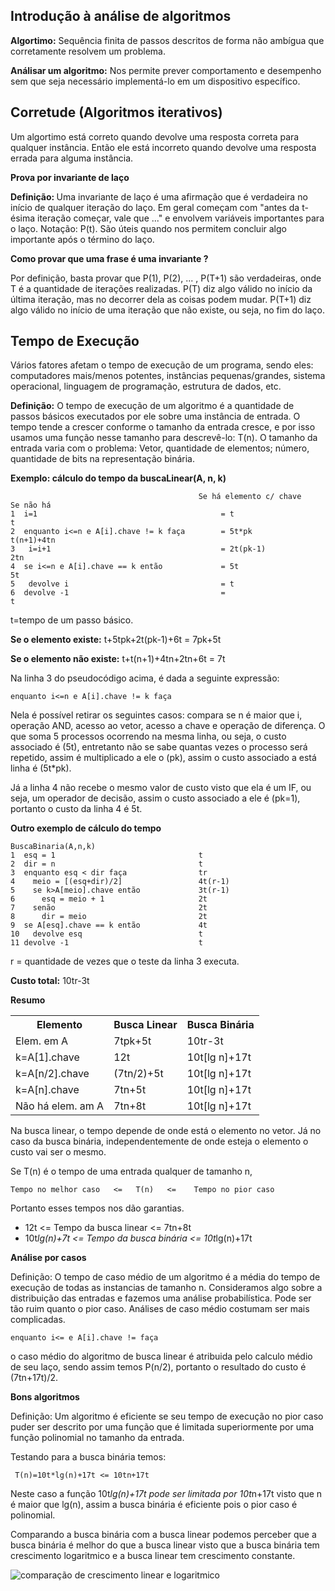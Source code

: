 <h2>Introdução à análise de algoritmos</h2>

<strong>Algortimo:</strong> Sequência finita de passos descritos de forma não ambígua que corretamente resolvem um problema.

<strong>Análisar um algoritmo:</strong> Nos permite prever comportamento e desempenho sem que seja necessário implementá-lo em um dispositivo específico.


<h2>Corretude (Algoritmos iterativos)</h2>

Um algortimo está correto quando devolve uma resposta correta para qualquer instância. Então ele está incorreto quando devolve uma resposta errada para alguma instância.
 
<strong>Prova por invariante de laço</strong><p>

<strong>Definição: </strong>Uma invariante de laço é uma afirmação que é verdadeira no início de qualquer iteração do laço. Em geral começam com "antes da t-ésima iteração começar, vale que ..." e envolvem variáveis importantes para o laço. Notação: P(t). São úteis quando nos permitem concluir algo importante após o término do laço. 

<strong>Como provar que uma frase é uma invariante ?</strong><p>

Por definição, basta provar que P(1), P(2), ... , P(T+1) são verdadeiras, onde T é a quantidade de iterações realizadas. P(T) diz algo válido no início da última iteração, mas no decorrer dela as coisas podem mudar. P(T+1) diz algo válido no início de uma iteração que não existe, ou seja, no fim do laço.

<h2>Tempo de Execução</h2>
 
Vários fatores afetam o tempo de execução de um programa, sendo eles: computadores mais/menos potentes, instâncias pequenas/grandes, sistema operacional, linguagem de programação, estrutura de dados, etc.
 
 <strong>Definição:</strong> O tempo de execução de um algoritmo é a quantidade de passos básicos executados por ele sobre uma instância de entrada. O tempo tende a crescer conforme o tamanho da entrada cresce, e por isso usamos uma função nesse tamanho para descrevê-lo: T(n). O tamanho da entrada varia com o problema: Vetor, quantidade de elementos; número, quantidade de bits na representação binária.
 
 <strong>Exemplo: cálculo do tempo da buscaLinear(A, n, k)</strong>
 
 ~~~
                                           Se há elemento c/ chave       Se não há
 1  i=1                                         = t                           t
 2  enquanto i<=n e A[i].chave != k faça        = 5t*pk                       t(n+1)+4tn
 3   i=i+1                                      = 2t(pk-1)                    2tn
 4  se i<=n e A[i].chave == k então             = 5t                          5t
 5   devolve i                                  = t                                     
 6  devolve -1                                  =                             t
 ~~~

t=tempo de um passo básico.<p>

<strong>Se o elemento existe:</strong> t+5tpk+2t(pk-1)+6t = 7pk+5t<p>
<strong>Se o elemento não existe:</strong> t+t(n+1)+4tn+2tn+6t = 7t<p>

Na linha 3 do pseudocódigo acima, é dada a seguinte expressão:
~~~
enquanto i<=n e A[i].chave != k faça
~~~

Nela é possível retirar os seguintes casos: compara se n é maior que i, operação AND, acesso ao vetor, acesso a chave e operação de diferença. O que soma 5 processos ocorrendo na mesma linha, ou seja, o custo associado é (5t), entretanto não se sabe quantas vezes o processo será repetido, assim é multiplicado a ele o (pk), assim o custo associado a está linha é (5t*pk).

Já a linha 4 não recebe o mesmo valor de custo visto que ela é um IF, ou seja, um operador de decisão, assim o custo associado a ele é (pk=1), portanto o custo da linha 4 é 5t. 

<strong>Outro exemplo de cálculo do tempo</strong>

~~~
BuscaBinaria(A,n,k)
1  esq = 1                                t
2  dir = n                                t
3  enquanto esq < dir faça                tr
4    meio = [(esq+dir)/2]                 4t(r-1)
5    se k>A[meio].chave então             3t(r-1)
6      esq = meio + 1                     2t
7    senão                                2t
8      dir = meio                         2t
9  se A[esq].chave == k então             4t
10   devolve esq                          t
11 devolve -1                             t
~~~

r = quantidade de vezes que o teste da linha 3 executa.

<strong>Custo total:</strong> 10tr-3t

<strong>Resumo</strong><p>

<table>
 <tr>
  <th>Elemento</th>
  <th>Busca Linear</th>
  <th>Busca Binária</th>
 </tr>
 <tr>
  <td>Elem. em A</td>
  <td>7tpk+5t</td>
  <td>10tr-3t</td>
 </tr>
  <tr>
  <td>k=A[1].chave</td>
  <td>12t</td>
  <td>10t[lg n]+17t</td>
 </tr>
  <tr>
  <td>k=A[n/2].chave</td>
  <td>(7tn/2)+5t</td>
  <td>10t[lg n]+17t</td>
 </tr>
  <tr>
  <td>k=A[n].chave</td>
  <td>7tn+5t</td>
  <td>10t[lg n]+17t</td>
 </tr>
  <tr>
  <td>Não há elem. am A</td>
  <td>7tn+8t</td>
  <td>10t[lg n]+17t</td>
 </tr>
</table>

Na busca linear, o tempo depende de onde está o elemento no vetor. Já no caso da busca binária, independentemente de onde esteja o elemento o custo vai ser o mesmo. 

Se T(n) é o tempo de uma entrada qualquer de tamanho n, 
~~~
Tempo no melhor caso   <=   T(n)   <=    Tempo no pior caso 
~~~
Portanto esses tempos nos dão garantias.

* 12t <= Tempo da busca linear <= 7tn+8t
* 10t*lg(n)+7t  <=  Tempo da busca binária  <= 10t*lg(n)+17t

<strong>Análise por casos</strong><p>
 
Definição: O tempo de caso médio de um algoritmo é a média do tempo de execução de todas as instancias de tamanho n. Consideramos algo sobre a distribuição das entradas e fazemos uma análise probabilística. Pode ser tão ruim quanto o pior caso. Análises de caso médio costumam ser mais complicadas.
 
 ~~~
 enquanto i<= e A[i].chave != faça             
 ~~~
              
 o caso médio do algoritmo de busca linear é atribuida pelo calculo médio de seu laço, sendo assim temos P(n/2), portanto o resultado do custo é (7tn+17t)/2.
              
<strong>Bons algoritmos</strong><p>
 
 Definição: Um algoritmo é eficiente se seu tempo de execução no pior caso puder ser descrito por uma função que é limitada superiormente por uma função polinomial no tamanho da entrada.
 
Testando para a busca binária temos:
~~~
 T(n)=10t*lg(n)+17t <= 10tn+17t
~~~
Neste caso a função 10t*lg(n)+17t pode ser limitada por 10t*n+17t visto que n é maior que lg(n), assim a busca binária é eficiente pois o pior caso é polinomial. 
                              
Comparando a busca binária com a busca linear podemos perceber que a busca binária é melhor do que a busca linear visto que a busca binária tem crescimento logaritmico e a busca linear tem crescimento constante.
                              
![comparação de crescimento linear e logaritmico](https://s1.static.brasilescola.uol.com.br/be/e/Untitled-3(47).jpg)
